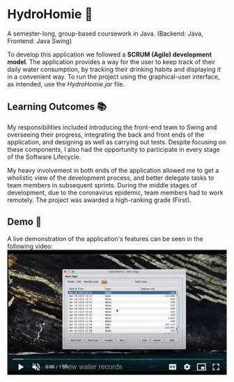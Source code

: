 # HydroHomie 🥤
A semester-long, group-based coursework in Java. 
(Backend: Java, Frontend: Java Swing)

To develop this application we followed a **SCRUM (Agile) development model**. The application provides a way for the user to keep track of their daily water consumption, by tracking their drinking habits and displaying it in a convenient way. To run the project using the graphical-user interface, as intended, use the *HydroHomie.jar* file.

## Learning Outcomes 📚
My responsibilities included introducing the front-end team to Swing and overseeing their progress, integrating the back and front ends of the application, and designing as well as carrying out tests. Despite focusing on these components, I also had the opportunity to participate in every stage of the Software Lifecycle.

My heavy involvement in both ends of the application allowed me to get a wholistic view of the development process, and better delegate tasks to team members in subsequent sprints. During the middle stages of development, due to the coronavirus epidemic, team members had to work remotely. The project was awarded a high-ranking grade (First).


## Demo 🎥
A live demonstration of the application's features can be seen in the following video: 
[![Watch a demonstration of the project](https://github.com/sg2295/HydroHomie/blob/main/resources/Video%20Preview.png)](https://drive.google.com/file/d/1CJkWo6nfoSL6KuEZQ41G2OG9SuLVScBl/view?usp=sharing)
